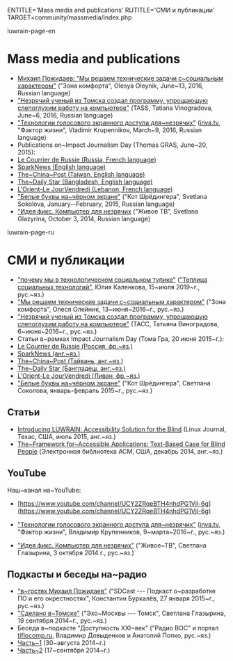 
ENTITLE='Mass media and publications'
RUTITLE='СМИ и публикации'
TARGET=community/massmedia/index.php

luwrain-page-en

# Mass media and publications

* [Михаил Пожидаев: "Мы решаем технические задачи с~социальным характером"](http://goo.gl/b5duRu)
("Зона комфорта", Olesya Oleynik, June~13, 2016, Russian language)
* ["Незрячий ученый из Томска создал программу, упрощающую слепоглухим работу на компьютере"](http://tass.ru/obschestvo/3343273)
(TASS, Tatiana Vinogradova, June~6, 2016, Russian language)
* ["Технологии голосового экранного доступа для~незрячих"](https://www.youtube.com/watch?v=1Zv8xI6X3uw)
([inva.tv](http://inva.tv), "Фактор жизни", Vladimir Krupennikov, March~9, 2016, Russian language)
* Publications on~Impact Journalism Day (Thomas GRAS, June~20, 2015):
 * [Le Courrier de Russie (Russia, French language)](http://www.lecourrierderussie.com/sparknews/2015/06/luwrain-non-voyants-systeme-exploitation/)
 * [SparkNews (English language)](http://impactjournalismday.com/story/luwrain/)
 * [The~China~Post (Taiwan, English language)](http://download.luwrain.org/pdf/TheChinaPost-en-2015-06-20.pdf)
 * [The~Daily Star (Bangladesh, English language)](http://www.thedailystar.net/impact-journalism-day/luwrain-operating-system-the-blind-100006)
 * [L'Orient-Le JourVendredi (Lebanon, French language)](http://www.lorientlejour.com/article/930225/luwrain-un-systeme-dexploitation-sur-mesure-pour-les-non-voyants.html)
* ["Белые буквы на~чёрном экране"](http://kot.sh/statya/127/belye-bukvy-na-chernom-ekrane)
("Кот Шрёдингера", Svetlana Sokolova, January--February, 2015, Russian language)
* ["Идея фикс. Компьютер для незрячих](http://www.youtube.com/watch?v=m-HOWJCRn7g3)
("Живое ТВ", Svetlana Glazyrina, October 3, 2014, Russian language)

luwrain-page-ru

# СМИ и публикации

* ["почему мы в технологическом социальном тупике"](local:/community/massmedia/2019/tst/)
(["Теплица социальных технологий"](https://te-st.ru/), Юлия Каленкова, 15~июля 2019~г., рус.~яз.)
* ["Мы решаем технические задачи с~социальным характером"](http://goo.gl/b5duRu)
("Зона комфорта", Олеся Олейник, 13~июня~2016~г., рус.~яз.)
* ["Незрячий ученый из Томска создал программу, упрощающую слепоглухим работу на компьютере"](http://tass.ru/obschestvo/3343273)
(ТАСС, Татьяна Виноградова, 6~июня~2016~г., рус.~яз.)
* Статьи в~рамках Impact Journalism Day (Тома Гра, 20 июня 2015~г.):
 * [Le Courrier de Russie (Россия, фр.~яз.)](http://www.lecourrierderussie.com/sparknews/2015/06/luwrain-non-voyants-systeme-exploitation/)
 * [SparkNews (анг.~яз.)](http://impactjournalismday.com/story/luwrain/)
 * [The~China~Post (Тайвань, анг.~яз.)](http://download.luwrain.org/pdf/TheChinaPost-en-2015-06-20.pdf)
 * [The~Daily Star (Бангладеш, анг.~яз.)](http://www.thedailystar.net/impact-journalism-day/luwrain-operating-system-the-blind-100006)
 * [L'Orient-Le JourVendredi (Ливан, фр.~яз.)](http://www.lorientlejour.com/article/930225/luwrain-un-systeme-dexploitation-sur-mesure-pour-les-non-voyants.html)
* ["Белые буквы на~чёрном экране"](http://kot.sh/statya/127/belye-bukvy-na-chernom-ekrane)
("Кот Шрёдингера", Светлана Соколова, январь-февраль 2015~г., рус.~яз.)

## Статьи

* [Introducing LUWRAIN: Accessibility Solution for the Blind](http://marigostra.ru/materials/LuwrainLinuxJournal2015.html)
(Linux Journal, Техас, США, июль 2015, анг.~яз.)
* [The~Framework for~Accessible Applications: Text-Based Case for Blind People](http://marigostra.ru/materials/LuwrainSecr2014.html)
(Электронная библиотека ACM, США, декабрь  2014, анг.~яз.)

## YouTube

Наш~канал на~YouTube:

* [https://www.youtube.com/channel/UCY2ZRqeBTH4nhdPG1Vjl-6g](https://www.youtube.com/channel/UCY2ZRqeBTH4nhdPG1Vjl-6g)

* ["Технологии голосового экранного доступа для~незрячих"](https://www.youtube.com/watch?v=1Zv8xI6X3uw)
([inva.tv](http://inva.tv), "Фактор жизни", Владимир Крупенников, 9~марта~2016~г., рус.~яз.)
* ["Идея фикс. Компьютер для незрячих"](http://www.youtube.com/watch?v=m-HOWJCRn7g3)
("Живое~ТВ", Светлана Глазырина, 3 октября 2014 г., рус.~яз.)

## Подкасты и беседы на~радио

* ["в~гостях Михаил Пожидаев"](http://sdcast.ksdaemon.ru/2015/01/sdcast-17/)
("SDCast --- Подкаст о~разработке ПО и его окрестностях", Константин Буркалёв, 27 января 2015~г., рус.~яз.)
* ["Сделано в~Томске"](http://download.luwrain.org/chats/EchoOfMoscowTomsk-2014-09-19.mp3)
("Эхо~Москвы --- Томск", Светлана Глазырина, 19 сентября 2014~г., рус.~яз.)
* Беседа в~подкасте "Доступность XXI~век"
("Радио ВОС" и портал [tiflocomp.ru](http://tiflocomp.ru), Владимир Довыденков и Анатолий Попко, рус.~яз.)
 * [Часть~1](http://download.luwrain.org/chats/a11y21c-2014-08-30.mp3) (30~августа 2014~г.)
 * [Часть~2](http://download.luwrain.org/chats/a11y21c-2014-09-17.mp3) (17~сентября 2014~г.)




